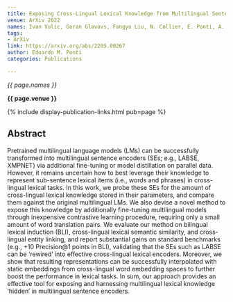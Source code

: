 ```yaml
---
title: Exposing Cross-Lingual Lexical Knowledge from Multilingual Sentence Encoders
venue: ArXiv 2022
names: Ivan Vulic, Goran Glavavs, Fangyu Liu, N. Collier, E. Ponti, A. Korhonen
tags:
- ArXiv
link: https://arxiv.org/abs/2205.00267
author: Edoardo M. Ponti
categories: Publications

---
```


*{{ page.names }}*

**{{ page.venue }}**

{% include display-publication-links.html pub=page %}

## Abstract

Pretrained multilingual language models (LMs) can be successfully transformed into multilingual sentence encoders (SEs; e.g., LABSE, XMPNET) via additional fine-tuning or model distillation on parallel data. However, it remains uncertain how to best leverage their knowledge to represent sub-sentence lexical items (i.e., words and phrases) in cross-lingual lexical tasks. In this work, we probe these SEs for the amount of cross-lingual lexical knowledge stored in their parameters, and compare them against the original multilingual LMs. We also devise a novel method to expose this knowledge by additionally fine-tuning multilingual models through inexpensive contrastive learning procedure, requiring only a small amount of word translation pairs. We evaluate our method on bilingual lexical induction (BLI), cross-lingual lexical semantic similarity, and cross-lingual entity linking, and report substantial gains on standard benchmarks (e.g., +10 Precision@1 points in BLI), validating that the SEs such as LABSE can be ‘rewired’ into effective cross-lingual lexical encoders. Moreover, we show that resulting representations can be successfully interpolated with static embeddings from cross-lingual word embedding spaces to further boost the performance in lexical tasks. In sum, our approach provides an effective tool for exposing and harnessing multilingual lexical knowledge ‘hidden’ in multilingual sentence encoders.